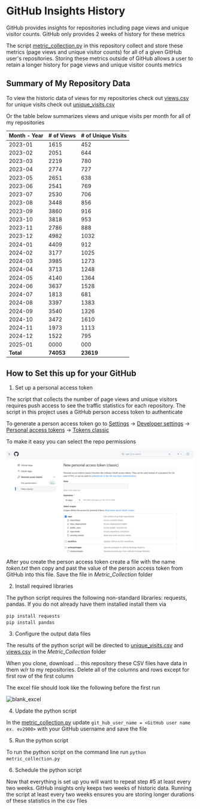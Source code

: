 # GitHub Insights History

GitHub provides insights for repositories including page views and unique visitor counts. GitHub only provides 2 weeks of history for these metrics

The script [metric_collection.py](https://github.com/ev2900/GitHub_Insigths_History/blob/main/Metric_Collection/metric_collection.py) in this repository collect and store these metrics (page views and unique visitor counts) for all of a given GitHub user's repositories. Storing these metrics outside of GitHub allows a user to retain a longer history for page views and unique visitor counts metrics

## Summary of My Repository Data

To view the historic data of views for my repositories check out [views.csv](https://github.com/ev2900/GitHub_Insigths_History/blob/main/Metric_Collection/Metric_Data/views.csv) for unique visits check out [unique_visits.csv](https://github.com/ev2900/GitHub_Insigths_History/blob/main/Metric_Collection/Metric_Data/unique_visits.csv)

Or the table below summarizes views and unique visits per month for all of my repositories

| Month - Year | # of Views | # of Unique Visits |
| ------------ | ---------- | ------------------ |
| 2023-01 | 1615 | 452 |
| 2023-02 | 2051 | 644 |
| 2023-03 | 2219 | 780 |
| 2023-04 | 2774 | 727 |
| 2023-05 | 2651 | 638 |
| 2023-06 | 2541 | 769 |
| 2023-07 | 2530 | 706 |
| 2023-08 | 3448 | 856 |
| 2023-09 | 3860 | 916 |
| 2023-10 | 3818 | 953 |
| 2023-11 | 2786 | 888 |
| 2023-12 | 4982 | 1032 |
| 2024-01 | 4409 | 912 |
| 2024-02 | 3177 | 1025 |
| 2024-03 | 3985 | 1273 |
| 2024-04 | 3713 | 1248 |
| 2024-05 | 4140 | 1364 |
| 2024-06 | 3637 | 1528 |
| 2024-07 | 1813 | 681 |
| 2024-08 | 3397 | 1383 |
| 2024-09 | 3540 | 1326 |
| 2024-10 | 3472 | 1610 |
| 2024-11 | 1973 | 1113 |
| 2024-12 | 1522 | 795 |
| 2025-01 | 0000 | 000 |
| **Total** | **74053** | **23619** |

## How to Set this up for your GitHub

1. Set up a personal access token

The script that collects the number of page views and unique visitors requires push access to see the traffic statistics for each repository. The script in this project uses a GitHub person access token to authenticate

To generate a person access token go to [Settings](https://github.com/settings/profile) -> [Developer settings](https://github.com/settings/apps) -> [Personal access tokens](https://github.com/settings/tokens) -> [Tokens classic](https://github.com/settings/tokens)

To make it easy you can select the repo permissions

<img width="500" alt="token_creation" src="https://github.com/ev2900/GitHub_Insigths_History/blob/main/README/token_creation.png">

After you create the person access token create a file with the name *token.txt* then copy and past the value of the person access token from GitHub into this file. Save the file in *Metric_Collection* folder

2. Install required libraries

The python script requires the following non-standard libraries: requests, pandas. If you do not already have them installed install them via

```pip install requests``` <br>
```pip install pandas```

3. Configure the output data files

The results of the python script will be directed to [unique_visits.csv](https://github.com/ev2900/GitHub_Insigths_History/blob/main/Metric_Collection/Metric_Data/unique_visits.csv) and [views.csv](https://github.com/ev2900/GitHub_Insigths_History/blob/main/Metric_Collection/Metric_Data/views.csv) in the *Metric_Collection* folder

When you clone, download ... this repository these CSV files have data in them w/r to my repositories. Delete all of the columns and rows except for first row of the first column

The excel file should look like the following before the first run

<img width="300" alt="blank_excel" src="https://github.com/ev2900/GitHub_Insigths_History/blob/main/README/blank_excel.png">

4. Update the python script

In the [metric_collection.py](https://github.com/ev2900/GitHub_Insigths_History/blob/main/Metric_Collection/metric_collection.py) update ```git_hub_user_name = <GitHub user name ex. ev2900>``` with your GitHub username and save the file

5. Run the python script

To run the python script on the command line run ```python metric_collection.py```

6. Schedule the python script

Now that everything is set up you will want to repeat step #5 at least every two weeks. GitHub insights only keeps two weeks of historic data. Running the script at least every two weeks ensures you are storing longer durations of these statistics in the csv files
